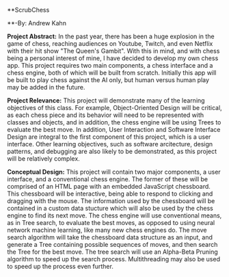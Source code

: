 **ScrubChess

**-By: Andrew Kahn

**Project Abstract:**
In the past year, there has been a huge explosion in the game of chess, reaching audiences on Youtube, Twitch, and even Netflix with their hit show "The Queen's Gambit". With this in mind, and with chess being a personal interest of mine, I have decided to develop my own chess app. This project requires two main components, a chess interface and a chess engine, both of which will be built from scratch. Initially this app will be built to play chess against the AI only, but human versus human play may be added in the future.

**Project Relevance:**
This project will demonstrate many of the learning objectives of this class. For example, Object-Oriented Design will be critical, as each chess piece and its behavior will need to be represented with classes and objects, and in addition, the chess engine will be using Trees to evaluate the best move. In addition, User Interaction and Software Interface Design are integral to the first component of this project, which is a user interface. Other learning objectives, such as software arcitecture, design patterns, and debugging are also likely to be demonstrated, as this project will be relatively complex.

**Conceptual Design:**
This project will contain two major components, a user interface, and a conventional chess engine. The former of these will be comprised of an HTML page with an embedded JavaScript chessboard. This chessboard will be interactive, being able to respond to clicking and dragging with the mouse. The information used by the chessboard will be contained in a custom data stucture which will also be used by the chess engine to find its next move. The chess engine will use conventional means, as in Tree search, to evaluate the best moves, as opposed to using neural network machine learning, like many new chess engines do. The move search algorithm will take the chessboard data structure as an input, and generate a Tree containing possible sequences of moves, and then search the Tree for the best move. The tree search will use an Alpha-Beta Pruning algorithm to speed up the search process. Multithreading may also be used to speed up the process even further.


